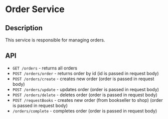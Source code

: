 # Order Service

## Description

This service is responsible for managing orders.

## API

* `GET /orders` - returns all orders
* `POST /orders/order` - returns order by id (id is passed in request body)
* `POST /orders/create` - creates new order (order is passed in request body)
* `POST /orders/update` - updates order (order is passed in request body)
* `POST /orders/delete` - deletes order (order is passed in request body)
* `POST /requestBooks` - creates new order (from bookseller to shop) (order is passed in request body)
* `/orders/complete` - completes order (order is passed in request body)